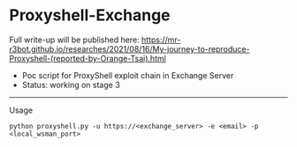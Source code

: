 # Proxyshell-Exchange

Full write-up will be published here: https://mr-r3bot.github.io/researches/2021/08/16/My-journey-to-reproduce-Proxyshell-(reported-by-Orange-Tsai).html

- Poc script for ProxyShell exploit chain in Exchange Server
- Status: working on stage 3

------------
Usage

```
python proxyshell.py -u https://<exchange_server> -e <email> -p <local_wsman_port>
```